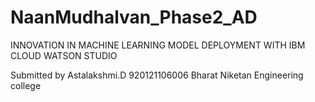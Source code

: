 # NaanMudhalvan_Phase2_AD

INNOVATION IN MACHINE LEARNING MODEL DEPLOYMENT WITH IBM CLOUD WATSON STUDIO

Submitted by
Astalakshmi.D
920121106006
Bharat Niketan Engineering college


